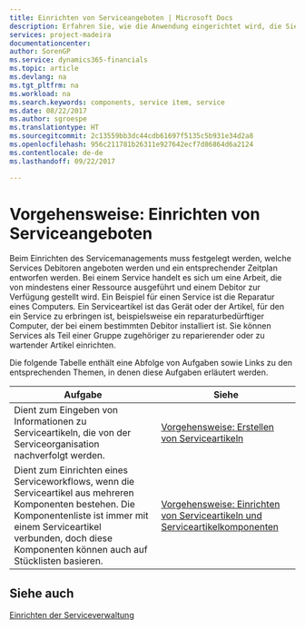 ```yaml
---
title: Einrichten von Serviceangeboten | Microsoft Docs
description: Erfahren Sie, wie die Anwendung eingerichtet wird, die Sie Ihren Debitoren anbieten.
services: project-madeira
documentationcenter: 
author: SorenGP
ms.service: dynamics365-financials
ms.topic: article
ms.devlang: na
ms.tgt_pltfrm: na
ms.workload: na
ms.search.keywords: components, service item, service
ms.date: 08/22/2017
ms.author: sgroespe
ms.translationtype: HT
ms.sourcegitcommit: 2c13559bb3dc44cdb61697f5135c5b931e34d2a8
ms.openlocfilehash: 956c211781b26311e927642ecf7d86864d6a2124
ms.contentlocale: de-de
ms.lasthandoff: 09/22/2017

---
```


# <a name="how-to-set-up-service-offerings"></a>Vorgehensweise: Einrichten von Serviceangeboten
Beim Einrichten des Servicemanagements muss festgelegt werden, welche Services Debitoren angeboten werden und ein entsprechender Zeitplan entworfen werden. Bei einem Service handelt es sich um eine Arbeit, die von mindestens einer Ressource ausgeführt und einem Debitor zur Verfügung gestellt wird. Ein Beispiel für einen Service ist die Reparatur eines Computers. Ein Serviceartikel ist das Gerät oder der Artikel, für den ein Service zu erbringen ist, beispielsweise ein reparaturbedürftiger Computer, der bei einem bestimmten Debitor installiert ist. Sie können Services als Teil einer Gruppe zugehöriger zu reparierender oder zu wartender Artikel einrichten.  
  
Die folgende Tabelle enthält eine Abfolge von Aufgaben sowie Links zu den entsprechenden Themen, in denen diese Aufgaben erläutert werden.  
  
|**Aufgabe**|**Siehe**|  
|------------|-------------|  
|Dient zum Eingeben von Informationen zu Serviceartikeln, die von der Serviceorganisation nachverfolgt werden.|[Vorgehensweise: Erstellen von Serviceartikeln](service-how-to-create-service-items.md)|  
|Dient zum Einrichten eines Serviceworkflows, wenn die Serviceartikel aus mehreren Komponenten bestehen. Die Komponentenliste ist immer mit einem Serviceartikel verbunden, doch diese Komponenten können auch auf Stücklisten basieren.|[Vorgehensweise: Einrichten von Serviceartikeln und Serviceartikelkomponenten](service-how-setup-service-items.md)|  
  
## <a name="see-also"></a>Siehe auch  
[Einrichten der Serviceverwaltung](service-setup-service.md)   
